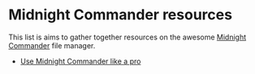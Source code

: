 # Midnight Commander resources

This list is aims to gather together resources on the awesome [Midnight Commander](https://www.midnight-commander.org/) file manager.

- [Use Midnight Commander like a pro](http://klimer.eu/2015/05/01/use-midnight-commander-like-a-pro/)
